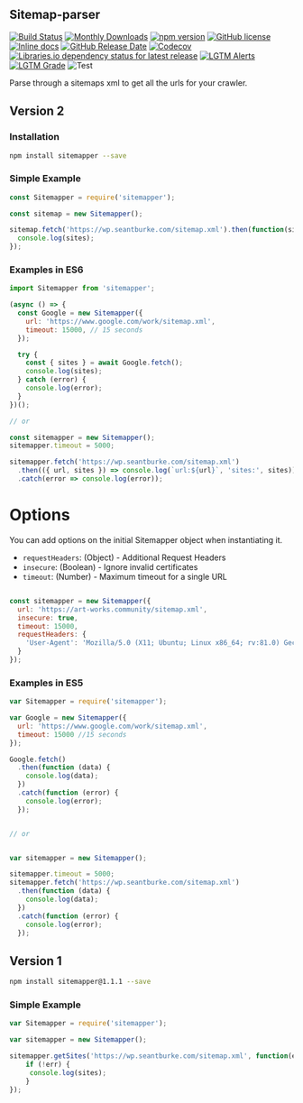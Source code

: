 ## Sitemap-parser
[![Build Status](https://travis-ci.org/seantomburke/sitemapper.svg?branch=master)](https://travis-ci.org/seantomburke/sitemapper)
[![Monthly Downloads](https://img.shields.io/npm/dm/sitemapper.svg)](https://www.npmjs.com/package/sitemapper)
[![npm version](https://badge.fury.io/js/sitemapper.svg)](https://badge.fury.io/js/sitemapper)
[![GitHub license](https://img.shields.io/github/license/seantomburke/sitemapper)](https://github.com/seantomburke/sitemapper/blob/master/LICENSE)
[![Inline docs](https://inch-ci.org/github/seantomburke/sitemapper.svg?branch=master&style=shields)](https://inch-ci.org/github/seantomburke/sitemapper)
[![GitHub Release Date](https://img.shields.io/github/release-date/seantomburke/sitemapper)](https://github.com/seantomburke/sitemapper/releases)
[![Codecov](https://img.shields.io/codecov/c/github/seantomburke/sitemapper?token=XhiEgaHFWL)](https://codecov.io/gh/seantomburke/sitemapper)
[![Libraries.io dependency status for latest release](https://img.shields.io/librariesio/release/npm/sitemapper)](https://libraries.io/npm/sitemapper)
[![LGTM Alerts](https://img.shields.io/lgtm/alerts/github/seantomburke/sitemapper)](https://lgtm.com/projects/g/seantomburke/sitemapper/?mode=list)
[![LGTM Grade](https://img.shields.io/lgtm/grade/javascript/github/seantomburke/sitemapper)](https://lgtm.com/projects/g/seantomburke/sitemapper/context:javascript)
![Test](https://github.com/seantomburke/sitemapper/workflows/test/badge.svg?branch=master&event=push)

Parse through a sitemaps xml to get all the urls for your crawler.
## Version 2

### Installation
```bash
npm install sitemapper --save
```

### Simple Example
```javascript
const Sitemapper = require('sitemapper');

const sitemap = new Sitemapper();

sitemap.fetch('https://wp.seantburke.com/sitemap.xml').then(function(sites) {
  console.log(sites);
});

```
### Examples in ES6
```javascript
import Sitemapper from 'sitemapper';

(async () => {
  const Google = new Sitemapper({
    url: 'https://www.google.com/work/sitemap.xml',
    timeout: 15000, // 15 seconds
  });

  try {
    const { sites } = await Google.fetch();
    console.log(sites);
  } catch (error) {
    console.log(error);
  }
})();

// or

const sitemapper = new Sitemapper();
sitemapper.timeout = 5000;

sitemapper.fetch('https://wp.seantburke.com/sitemap.xml')
  .then(({ url, sites }) => console.log(`url:${url}`, 'sites:', sites))
  .catch(error => console.log(error));
```

# Options

You can add options on the initial Sitemapper object when instantiating it.

+ `requestHeaders`: (Object) - Additional Request Headers
+ `insecure`: (Boolean) - Ignore invalid certificates
+ `timeout`: (Number) - Maximum timeout for a single URL

```javascript

const sitemapper = new Sitemapper({
  url: 'https://art-works.community/sitemap.xml',
  insecure: true,
  timeout: 15000,
  requestHeaders: {
    'User-Agent': 'Mozilla/5.0 (X11; Ubuntu; Linux x86_64; rv:81.0) Gecko/20100101 Firefox/81.0'
  }
});

```

### Examples in ES5
```javascript
var Sitemapper = require('sitemapper');

var Google = new Sitemapper({
  url: 'https://www.google.com/work/sitemap.xml',
  timeout: 15000 //15 seconds
});

Google.fetch()
  .then(function (data) {
    console.log(data);
  })
  .catch(function (error) {
    console.log(error);
  });


// or


var sitemapper = new Sitemapper();

sitemapper.timeout = 5000;
sitemapper.fetch('https://wp.seantburke.com/sitemap.xml')
  .then(function (data) {
    console.log(data);
  })
  .catch(function (error) {
    console.log(error);
  });

```

## Version 1

```bash
npm install sitemapper@1.1.1 --save
```

### Simple Example

```javascript
var Sitemapper = require('sitemapper');

var sitemapper = new Sitemapper();

sitemapper.getSites('https://wp.seantburke.com/sitemap.xml', function(err, sites) {
    if (!err) {
     console.log(sites);
    }
});
```
